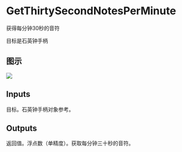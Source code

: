 # GetThirtySecondNotesPerMinute

获得每分钟30秒的音符

目标是石英钟手柄

## 图示

![]($-20221218-20315900.png)

## Inputs

目标。石英钟手柄对象参考。  

## Outputs

返回值。浮点数（单精度）。获取每分钟三十秒的音符。
